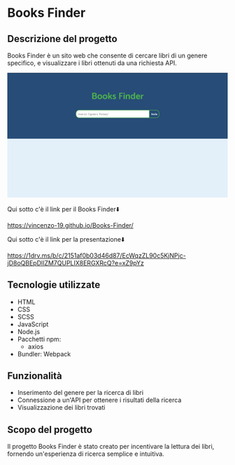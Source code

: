 <h1>Books Finder</h1>

<h2>Descrizione del progetto</h2>
<p>Books Finder è un sito web che consente di cercare libri di un genere specifico, e visualizzare i libri ottenuti da una richiesta API.</p>

<img src="/src/img/screenshotBooksFinder.png" alt="Screenshot Books Finder">

<p>Qui sotto c'è il link per il Books Finder⬇️</p>

https://vincenzo-19.github.io/Books-Finder/

<p>Qui sotto c'è il link per la presentazione⬇️</p>

https://1drv.ms/b/c/2151af0b03d46d87/EcWqzZL90c5KjNPjc-jD8oQBEpDlIZM7QUPLIX8ERGXRcQ?e=xZ9pYz

<h2>Tecnologie utilizzate</h2>

<ul>
    <li>HTML</li>
    <li>CSS</li>
    <li>SCSS</li>
    <li>JavaScript</li>
    <li>Node.js</li>
    <li>Pacchetti npm:
        <ul>
            <li>axios</li>
        </ul>
    </li>
    <li>Bundler: Webpack</li>
</ul>

<h2>Funzionalità</h2>

<ul>
    <li>Inserimento del genere per la ricerca di libri</li>
    <li>Connessione a un'API per ottenere i risultati della ricerca</li>
    <li>Visualizzazione dei libri trovati</li>
</ul>

<h2>Scopo del progetto</h2>

<p>Il progetto Books Finder è stato creato per incentivare la lettura dei libri, fornendo un'esperienza di ricerca semplice e intuitiva.</p>
